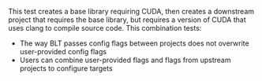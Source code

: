 This test creates a base library requiring CUDA, then creates a downstream 
project that requires the base library, but requires a version of CUDA that uses
clang to compile source code.  This combination tests:
- The way BLT passes config flags between projects does not overwrite user-provided 
  config flags
- Users can combine user-provided flags and flags from upstream projects to configure 
  targets